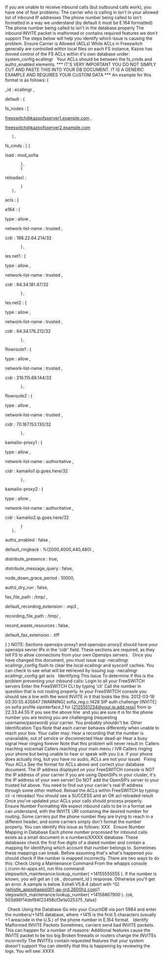 If you are unable to receive inbound calls (but outbound calls work), you have one of four problems:
The carrier who is calling in isn't in your allowed list of inbound IP addresses
The phone number being called to isn't formatted in a way we understand (by default it must be E.164 formatted)
The phone number being called to isn't in the database properly
The inbound INVITE packet is malformed or contains required features we don't support
The steps below will help you identify which issue is causing the problem.
Ensure Carrier is Allowed (ACLs)
While ACLs in Freeswitch generally are controlled within local files on each FS instance, Kazoo has moved control of the FS ACLs within it's own database under:
system_config 
 ecallmgr
 
Your ACLs should be between the 
fs_cmds
 and 
authz_enabled
 elements.
*** IT'S VERY IMPORTANT YOU DO NOT SIMPLY CUT AND PASTE THIS INTO YOUR DB DOCUMENT. IT IS A GENERIC EXAMPLE AND REQUIRES YOUR CUSTOM DATA ***
An example for this format is as follows:
{
   
_id
: 
ecallmgr
,
   
default
: {
       
fs_nodes
: [
           
freeswitch@kazoofsserver1.example.com
,
           
freeswitch@kazoofsserver2.example.com

       ],
       
fs_cmds
: [
           {
               
load
: 
mod_sofia

           },
           {
               
reloadacl
: 

           }
       ],
       
acls
: {
           
e164
: {
               
type
: 
allow
,
               
network-list-name
: 
trusted
,
               
cidr
: 
198.22.64.214/32

           },
           
les.net1
: {
               
type
: 
allow
,
               
network-list-name
: 
trusted
,
               
cidr
: 
64.34.181.47/32

           },
           
les.net2
: {
               
type
: 
allow
,
               
network-list-name
: 
trusted
,
               
cidr
: 
64.34.176.212/32

           },
           
flowroute1
: {
               
type
: 
allow
,
               
network-list-name
: 
trusted
,
               
cidr
: 
216.115.69.144/32

           },
           
flowroute2
: {
               
type
: 
allow
,
               
network-list-name
: 
trusted
,
               
cidr
: 
70.167.153.130/32

           },
           
kamailio-proxy1
: {
               
type
: 
allow
,
               
network-list-name
: 
authoritative
,
               
cidr
: 
kamailio1.ip.goes.here/32

           },
           
kamailio-proxy2
: {
               
type
: 
allow
,
               
network-list-name
: 
authoritative
,
               
cidr
: 
kamailio2.ip.goes.here/32

           }
       },
       
authz_enabled
: 
false
,
       
default_ringback
: 
%(2000,4000,440,480)
,
       
distribute_presence
: true,
       
distribute_message_query
: false,
       
node_down_grace_period
: 10000,
       
authz_dry_run
: false,
       
fax_file_path
: 
/tmp/
,
       
default_recording_extension
: 
.mp3
,
       
recording_file_path
: 
/tmp/
,
       
record_waste_resources
: false,
       
default_fax_extension
: 
.tiff

   }
}
NOTE: Sections opensips-proxy1 and opensips-proxy2 should have your opensips sevrer IPs in the 'cidr' field. These sections are required, as they tell FS to allow connections from your own Opensips servers.
 
Once you have changed this document, you must issue 
sup -necallmgr ecallmgr_config flush
 to clear the local ecallmgr and sysconf caches.
You can check to see what will be retrieved by issuing 
sup -necallmgr ecallmgr_config get acls
 
Identifying This Issue
To determine if this is the problem preventing your inbound calls:
Login to all your FreeSWITCH servers
Enter the FreeSWITCH CLI by typing 'cli'
Call the number in question that is not routing properly.
In your FreeSWITCH console you should see a line with the word INVITE in it that looks like this:
2012-03-18 03:30:55.435847 [WARNING] sofia_reg.c:1428 SIP auth challenge (INVITE) on sofia profile 
sipinterface_1
 for [2125551234@your.ip.add.ress] from ip 22.33.44.55
If you see the above line 
and you are sure it is for the phone number you are testing
 you are challenging (requesting username/password) your carrier. You probably shouldn't be.
Other Identification Tips
Note that each carrier behaves differently when unable to reach your box. Your caller may:
Hear a recording that the number is unavailable, out of service or disconnected
Hear dead-air
Hear a busy signal
Hear ringing forever
Note that this problem will never result in:
Callers reaching voicemail
Callers reaching your main menu / IVR
Callers ringing your phone but being unable to hear or speak with you (i.e. if your phone does actually ring, but you have no audio, ACLs are not your issue)
 
Fixing Your ACLs
See the format for ACLs above and correct your database document.
The IP address displayed on your FreeSWITCH console is NOT the IP address of your carrier if you are using OpenSIPs in your cluster, it's the IP address of your own server! Do NOT add the OpenSIPs server to your trusted list above. You need to find out your carrier's real IP address through some other method.
Reload the ACLs within FreeSWITCH by typing:
cli -x reloadacl
You should see a SUCCESS and an 
OK acl reloaded
 result
Once you've updated your ACLs your calls should process properly.
 
Ensure Number Formatting
We expect inbound calls to be in a format we can understand, with the INVITE URI containing the desired number for routing. Some carriers put the phone number they are trying to reach in a different header, and some carriers simply don't format the number properly. You can identify this issue as follows:
XXX
 
Ensure Number Mapping in Database
Each phone number processed for inbound calls exists as a small document in a numbers/XXXXX database. These databases check the first five digits of a dialed number and contain a mapping for identifying which account that number belongs to.
Sometimes these mappings can break. Before assuming that's what's happened you should check if the number is mapped incorrectly. There are two ways to do this:
Check Using a Maintenance Command
From the whapps console (./conn-to-apps.sh), run this command:
stepswitch_maintenance:lookup_number(
+14155555555
).
If the number is known, you will get an {
ok
, 
document_id
} response. Otherwise you'll get an error. A sample is below.
Eshell V5.8.4  (abort with ^G)
(whistle_apps@apps001-aa-ord.2600hz.com)1
 stepswitch_maintenance:lookup_number(
+14158867900
).
{ok,
503d96f14def94f23458cf3e1a025375
,false}


 
Check Using the Database
Go into your CouchDB via port 5984 and enter the numbers/+1415 database, where +1415 is the first 5 characters (usually +1
areacode
 in the U.S.) of the phone number in E.164 format.
 
Identify Malformed INVITE Packets
Sometimes, carriers send bad INVITE packets. This can happen for a number of reasons:
Additional features cause the INVITE packet to be too big
Broken firewalls or routers change the INVITEs incorrectly
The INVITEs contain requested features that your system doesn't support
You can identify that this is happening by reviewing the logs. You will see:
XXXX
 
